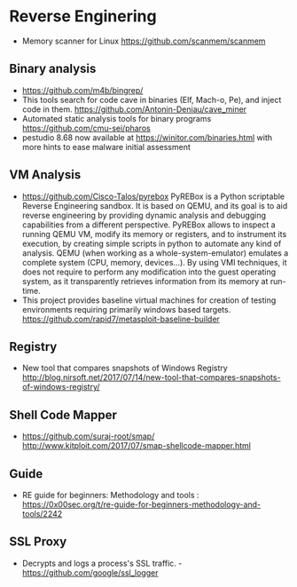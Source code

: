 # Reverse Enginering
*  Memory scanner for Linux https://github.com/scanmem/scanmem
## Binary analysis
* https://github.com/m4b/bingrep/
* This tools search for code cave in binaries (Elf, Mach-o, Pe), and inject code in them. https://github.com/Antonin-Deniau/cave_miner
* Automated static analysis tools for binary programs https://github.com/cmu-sei/pharos
* pestudio 8.68 now available at https://winitor.com/binaries.html  with more hints to ease malware initial assessment

## VM Analysis
* https://github.com/Cisco-Talos/pyrebox PyREBox is a Python scriptable Reverse Engineering sandbox. It is based on QEMU, and its goal is to aid reverse engineering by providing dynamic analysis and debugging capabilities from a different perspective. PyREBox allows to inspect a running QEMU VM, modify its memory or registers, and to instrument its execution, by creating simple scripts in python to automate any kind of analysis. QEMU (when working as a whole-system-emulator) emulates a complete system (CPU, memory, devices...). By using VMI techniques, it does not require to perform any modification into the guest operating system, as it transparently retrieves information from its memory at run-time.
* This project provides baseline virtual machines for creation of testing environments requiring primarily windows based targets. https://github.com/rapid7/metasploit-baseline-builder

## Registry
* New tool that compares snapshots of Windows Registry http://blog.nirsoft.net/2017/07/14/new-tool-that-compares-snapshots-of-windows-registry/

## Shell Code Mapper
* https://github.com/suraj-root/smap/ http://www.kitploit.com/2017/07/smap-shellcode-mapper.html

## Guide
* RE guide for beginners: Methodology and tools : https://0x00sec.org/t/re-guide-for-beginners-methodology-and-tools/2242 

## SSL Proxy
* Decrypts and logs a process's SSL traffic. - https://github.com/google/ssl_logger
